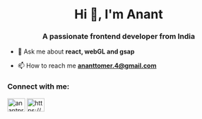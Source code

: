 <h1 align="center">Hi 👋, I'm Anant</h1>
<h3 align="center">A passionate frontend developer from India</h3>

- 💬 Ask me about **react, webGL and gsap**

- 📫 How to reach me **ananttomer.4@gmail.com**

<h3 align="left">Connect with me:</h3>
<p align="left">
<a href="https://twitter.com/anantpratap" target="blank"><img align="center" src="https://raw.githubusercontent.com/rahuldkjain/github-profile-readme-generator/master/src/images/icons/Social/twitter.svg" alt="anantpratap" height="30" width="40" /></a>
<a href="https://linkedin.com/in/https://www.linkedin.com/in/anant-pratap-singh/" target="blank"><img align="center" src="https://raw.githubusercontent.com/rahuldkjain/github-profile-readme-generator/master/src/images/icons/Social/linked-in-alt.svg" alt="https://www.linkedin.com/in/anant-pratap-singh/" height="30" width="40" /></a>
</p>

